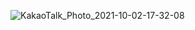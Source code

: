 ![KakaoTalk_Photo_2021-10-02-17-32-08](https://user-images.githubusercontent.com/43312096/135709388-8e13b428-259b-4ce2-984d-3646114efa6d.png)
